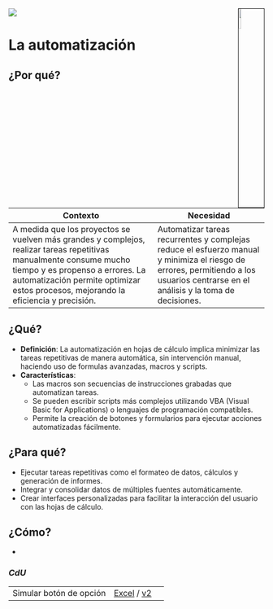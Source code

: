 <img src="../../images/DALL·E-2024-03-11-22.22.25.webp" width="10%" align=right border=1>
<a href="../../README.md"><img src="https://img.shields.io/badge/-Tabla_de_contenidos-000?style=flat&logo=Emlakjet&logoColor=red"></a>

# La automatización

## ¿Por qué?

|Contexto|Necesidad|
|-|-|
A medida que los proyectos se vuelven más grandes y complejos, realizar tareas repetitivas manualmente consume mucho tiempo y es propenso a errores. La automatización permite optimizar estos procesos, mejorando la eficiencia y precisión.|Automatizar tareas recurrentes y complejas reduce el esfuerzo manual y minimiza el riesgo de errores, permitiendo a los usuarios centrarse en el análisis y la toma de decisiones.

## ¿Qué?

- **Definición**: La automatización en hojas de cálculo implica minimizar las tareas repetitivas de manera automática, sin intervención manual, haciendo uso de formulas avanzadas, macros y scripts.
- **Características**: 
  - Las macros son secuencias de instrucciones grabadas que automatizan tareas.
  - Se pueden escribir scripts más complejos utilizando VBA (Visual Basic for Applications) o lenguajes de programación compatibles.
  - Permite la creación de botones y formularios para ejecutar acciones automatizadas fácilmente.

## ¿Para qué?

- Ejecutar tareas repetitivas como el formateo de datos, cálculos y generación de informes.
- Integrar y consolidar datos de múltiples fuentes automáticamente.
- Crear interfaces personalizadas para facilitar la interacción del usuario con las hojas de cálculo.

## ¿Cómo?

- 

### *CdU*

||||
|-|-|-|
Simular botón de opción|[Excel](https://1drv.ms/x/s!AnIJHRHgFpG-l2eDH47saOP50SOC) / [v2](https://1drv.ms/x/s!AnIJHRHgFpG-l2kl08fteuvONO3H?e=es9Klz)
